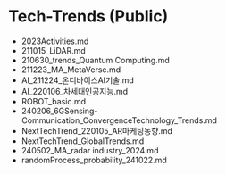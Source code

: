 

# Tech-Trends (Public)  

- 2023Activities.md
- 211015_LiDAR.md
- 210630_trends_Quantum Computing.md
- 211223_MA_MetaVerse.md
- AI_211224_온디바이스AI기술.md  
- AI_220106_차세대인공지능.md  
- ROBOT_basic.md
- 240206_6GSensing-Communication_ConvergenceTechnology_Trends.md
- NextTechTrend_220105_AR마케팅동향.md  
- NextTechTrend_GlobalTrends.md
- 240502_MA_radar industry_2024.md
- randomProcess_probability_241022.md
